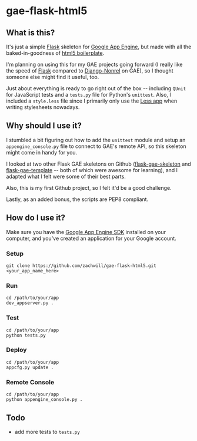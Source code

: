 # gae-flask-html5

## What is this?

It's just a simple [Flask](http://flask.pocoo.org/) skeleton for
[Google App Engine](http://appengine.google.com/),
but made with all the baked-in-goodness of
[html5 boilerplate](https://github.com/paulirish/html5-boilerplate).

I'm planning on using this for my GAE projects going forward (I really
like the speed of [Flask](http://flask.pocoo.org/) compared to
[Django-Nonrel](http://code.google.com/appengine/articles/django-nonrel.html)
on GAE), so I thought someone else might find it useful, too.

Just about everything is ready to go right out of the box -- including
`QUnit` for JavaScript tests and a `tests.py` file for Python's `unittest`.
Also, I included a `style.less` file since I primarily only use the
[Less app](http://incident57.com/less/) when writing stylesheets nowadays.


## Why should I use it?

I stumbled a bit figuring out how to add the `unittest` module and setup an
`appengine_console.py` file to connect to GAE's remote API, so this skeleton
might come in handy for you.

I looked at two other Flask GAE skeletons on Github
([flask-gae-skeleton](https://github.com/blossom/flask-gae-skeleton)
and [flask-gae-template](https://github.com/jugyo/flask-gae-template)
-- both of which were awesome for learning), and I adapted what
I felt were some of their best parts.

Also, this is my first Github project, so I felt it'd be a good challenge.

Lastly, as an added bonus, the scripts are PEP8 compliant.


## How do I use it?

Make sure you have the [Google App Engine SDK](http://appengine.google.com/)
installed on your computer, and you've created an application for your
Google account.

### Setup

    git clone https://github.com/zachwill/gae-flask-html5.git <your_app_name_here>

### Run

    cd /path/to/your/app
    dev_appserver.py .

### Test

    cd /path/to/your/app
    python tests.py

### Deploy

    cd /path/to/your/app
    appcfg.py update .

### Remote Console

    cd /path/to/your/app
    python appengine_console.py .


## Todo

* add more tests to `tests.py`
